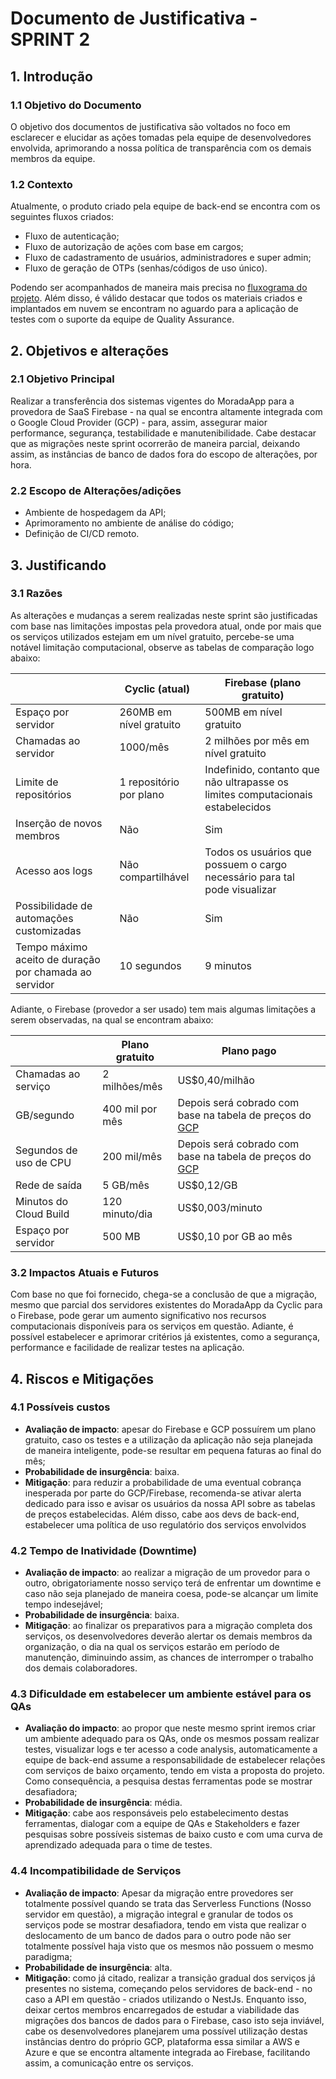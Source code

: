 # Documento de Justificativa - SPRINT 2

## 1. Introdução
### 1.1 Objetivo do Documento
O objetivo dos documentos de justificativa são voltados no foco em esclarecer e elucidar as ações tomadas pela equipe de desenvolvedores envolvida, aprimorando a nossa política de transparência com os demais membros da equipe.

### 1.2 Contexto
Atualmente, o produto criado pela equipe de back-end se encontra com os seguintes fluxos criados:

- Fluxo de autenticação;
- Fluxo de autorização de ações com base em cargos;
- Fluxo de cadastramento de usuários, administradores e super admin;
- Fluxo de geração de OTPs (senhas/códigos de uso único).

Podendo ser acompanhados de maneira mais precisa no [fluxograma do projeto](https://lucid.app/lucidchart/d56c30bf-b5a9-453d-8bb8-571033c28d70/edit?invitationId=inv_2dbf5237-f691-4d48-9a33-8fb1763acc80&page=0_0#). Além disso, é válido destacar que todos os materiais criados e implantados em nuvem se encontram no aguardo para a aplicação de testes com o suporte da equipe de Quality Assurance.

## 2. Objetivos e alterações

### 2.1 Objetivo Principal
Realizar a transferência dos sistemas vigentes do MoradaApp para a provedora de SaaS Firebase - na qual se encontra altamente integrada com o Google Cloud Provider (GCP) - para, assim, assegurar maior performance, segurança, testabilidade e manutenibilidade. Cabe destacar que as migrações neste sprint ocorrerão de maneira parcial, deixando assim, as instâncias de banco de dados fora do escopo de alterações, por hora.

### 2.2 Escopo de Alterações/adições

- Ambiente de hospedagem da API;
- Aprimoramento no ambiente de análise do código;
- Definição de CI/CD remoto.

## 3. Justificando
### 3.1 Razões
As alterações e mudanças a serem realizadas neste sprint são justificadas com base nas limitações impostas pela provedora atual, onde por mais que os serviços utilizados estejam em um nível gratuito, percebe-se uma notável limitação computacional, observe as tabelas de comparação logo abaixo:

|       | Cyclic (atual) | Firebase (plano gratuito) |
|-------|--------------------------|----------|
| Espaço por servidor    | 260MB em nível gratuito | 500MB em nível gratuito |
| Chamadas ao servidor | 1000/mês | 2 milhões por mês em nível gratuito |
| Limite de repositórios | 1 repositório por plano | Indefinido, contanto que não ultrapasse os limites computacionais estabelecidos |
| Inserção de novos membros | Não | Sim |
| Acesso aos logs | Não compartilhável | Todos os usuários que possuem o cargo necessário para tal pode visualizar |
| Possibilidade de automações customizadas | Não | Sim |
| Tempo máximo aceito de duração por chamada ao servidor | 10 segundos | 9 minutos |

Adiante, o Firebase (provedor a ser usado) tem mais algumas limitações a serem observadas, na qual se encontram abaixo:

|    | Plano gratuito | Plano pago |
|----|-------------- | ----|
| Chamadas ao serviço | 2 milhões/mês | US$0,40/milhão |
| GB/segundo | 400 mil por mês | Depois será cobrado com base na tabela de preços do [GCP](https://cloud.google.com/functions/pricing?hl=pt-br) |
| Segundos de uso de CPU | 200 mil/mês | Depois será cobrado com base na tabela de preços do [GCP](https://cloud.google.com/functions/pricing?hl=pt-br) |
| Rede de saída | 5 GB/mês | US$0,12/GB |
| Minutos do Cloud Build | 120 minuto/dia | US$0,003/minuto |
| Espaço por servidor | 500 MB | US$0,10 por GB ao mês |

### 3.2 Impactos Atuais e Futuros
Com base no que foi fornecido, chega-se a conclusão de que a migração, mesmo que parcial dos servidores existentes do MoradaApp da Cyclic para o Firebase, pode gerar um aumento significativo nos recursos computacionais disponíveis para os serviços em questão. Adiante, é possível estabelecer e aprimorar critérios já existentes, como a segurança, performance e facilidade de realizar testes na aplicação.

## 4. Riscos e Mitigações

### 4.1 Possíveis custos
- **Avaliação de impacto**: apesar do Firebase e GCP possuírem um plano gratuito, caso os testes e a utilização da aplicação não seja planejada de maneira inteligente, pode-se resultar em pequena faturas ao final do mês;
- **Probabilidade de insurgência**: baixa.
- **Mitigação**: para reduzir a probabilidade de uma eventual cobrança inesperada por parte do GCP/Firebase, recomenda-se ativar alerta dedicado para isso e avisar os usuários da nossa API sobre as tabelas de preços estabelecidas. Além disso, cabe aos devs de back-end, estabelecer uma política de uso regulatório dos serviços envolvidos

### 4.2 Tempo de Inatividade (Downtime)
- **Avaliação de impacto**: ao realizar a migração de um provedor para o outro, obrigatoriamente nosso serviço terá de enfrentar um downtime e caso não seja planejado de maneira coesa, pode-se alcançar um limite tempo indesejável;
- **Probabilidade de insurgência**: baixa.
- **Mitigação**: ao finalizar os preparativos para a migração completa dos serviços, os desenvolvedores deverão alertar os demais membros da organização, o dia na qual os serviços estarão em período de manutenção, diminuindo assim, as chances de interromper o trabalho dos demais colaboradores.

### 4.3 Dificuldade em estabelecer um ambiente estável para os QAs
- **Avaliação do impacto**: ao propor que neste mesmo sprint iremos criar um ambiente adequado para os QAs, onde os mesmos possam realizar testes, visualizar logs e ter acesso a code analysis, automaticamente a equipe de back-end assume a responsabilidade de estabelecer relações com serviços de baixo orçamento, tendo em vista a proposta do projeto. Como consequência, a pesquisa destas ferramentas pode se mostrar desafiadora;
- **Probabilidade de insurgência**: média.
- **Mitigação**: cabe aos responsáveis pelo estabelecimento destas ferramentas, dialogar com a equipe de QAs e Stakeholders e fazer pesquisas sobre possíveis sistemas de baixo custo e com uma curva de aprendizado adequada para o time de testes.

### 4.4 Incompatibilidade de Serviços
- **Avaliação de impacto**: Apesar da migração entre provedores ser totalmente possível quando se trata das Serverless Functions (Nosso servidor em questão), a migração integral e granular de todos os serviços pode se mostrar desafiadora, tendo em vista que realizar o deslocamento de um banco de dados para o outro pode não ser totalmente possível haja visto que os mesmos não possuem o mesmo paradigma;
- **Probabilidade de insurgência**: alta.
- **Mitigação**: como já citado, realizar a transição gradual dos serviços já presentes no sistema, começando pelos servidores de back-end - no caso a API em questão - criados utilizando o NestJs. Enquanto isso, deixar certos membros encarregados de estudar a viabilidade das migrações dos bancos de dados para o Firebase, caso isto seja inviável, cabe os desenvolvedores planejarem uma possível utilização destas instâncias dentro do próprio GCP, plataforma essa similar a AWS e Azure e que se encontra altamente integrada ao Firebase, facilitando assim, a comunicação entre os serviços.

